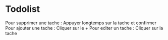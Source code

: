 # Todolist

Pour supprimer une tache : Appuyer longtemps sur la tache et confirmer
Pour ajouter une tache : Cliquer sur le +
Pour editer un tache : Cliquer sur la tache

